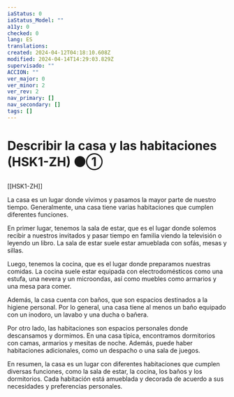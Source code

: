 ```yaml
---
iaStatus: 0
iaStatus_Model: ""
a11y: 0
checked: 0
lang: ES
translations: 
created: 2024-04-12T04:18:10.608Z
modified: 2024-04-14T14:29:03.829Z
supervisado: ""
ACCION: ""
ver_major: 0
ver_minor: 2
ver_rev: 2
nav_primary: []
nav_secondary: []
tags: []
---
```

# Describir la casa y las habitaciones (HSK1-ZH) ⚫①

[[HSK1-ZH]]

La casa es un lugar donde vivimos y pasamos la mayor parte de nuestro tiempo. Generalmente, una casa tiene varias habitaciones que cumplen diferentes funciones. 

En primer lugar, tenemos la sala de estar, que es el lugar donde solemos recibir a nuestros invitados y pasar tiempo en familia viendo la televisión o leyendo un libro. La sala de estar suele estar amueblada con sofás, mesas y sillas.

Luego, tenemos la cocina, que es el lugar donde preparamos nuestras comidas. La cocina suele estar equipada con electrodomésticos como una estufa, una nevera y un microondas, así como muebles como armarios y una mesa para comer.

Además, la casa cuenta con baños, que son espacios destinados a la higiene personal. Por lo general, una casa tiene al menos un baño equipado con un inodoro, un lavabo y una ducha o bañera.

Por otro lado, las habitaciones son espacios personales donde descansamos y dormimos. En una casa típica, encontramos dormitorios con camas, armarios y mesitas de noche. Además, puede haber habitaciones adicionales, como un despacho o una sala de juegos.

En resumen, la casa es un lugar con diferentes habitaciones que cumplen diversas funciones, como la sala de estar, la cocina, los baños y los dormitorios. Cada habitación está amueblada y decorada de acuerdo a sus necesidades y preferencias personales.
